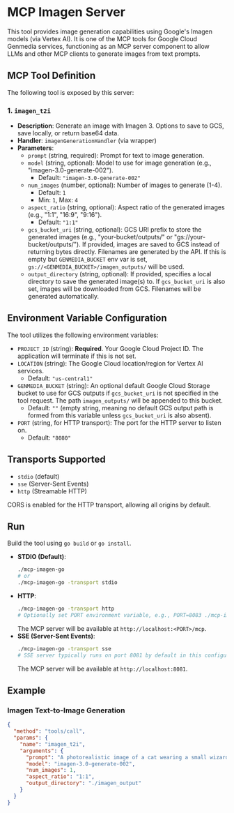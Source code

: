 # MCP Imagen Server

This tool provides image generation capabilities using Google's Imagen models (via Vertex AI). It is one of the MCP tools for Google Cloud Genmedia services, functioning as an MCP server component to allow LLMs and other MCP clients to generate images from text prompts.

## MCP Tool Definition

The following tool is exposed by this server:

### 1. `imagen_t2i`

*   **Description**: Generate an image with Imagen 3. Options to save to GCS, save locally, or return base64 data.
*   **Handler**: `imagenGenerationHandler` (via wrapper)
*   **Parameters**:
    *   `prompt` (string, required): Prompt for text to image generation.
    *   `model` (string, optional): Model to use for image generation (e.g., "imagen-3.0-generate-002").
        *   Default: `"imagen-3.0-generate-002"`
    *   `num_images` (number, optional): Number of images to generate (1-4).
        *   Default: `1`
        *   Min: `1`, Max: `4`
    *   `aspect_ratio` (string, optional): Aspect ratio of the generated images (e.g., "1:1", "16:9", "9:16").
        *   Default: `"1:1"`
    *   `gcs_bucket_uri` (string, optional): GCS URI prefix to store the generated images (e.g., "your-bucket/outputs/" or "gs://your-bucket/outputs/"). If provided, images are saved to GCS instead of returning bytes directly. Filenames are generated by the API. If this is empty but `GENMEDIA_BUCKET` env var is set, `gs://<GENMEDIA_BUCKET>/imagen_outputs/` will be used.
    *   `output_directory` (string, optional): If provided, specifies a local directory to save the generated image(s) to. If `gcs_bucket_uri` is also set, images will be downloaded from GCS. Filenames will be generated automatically.

## Environment Variable Configuration

The tool utilizes the following environment variables:

*   `PROJECT_ID` (string): **Required**. Your Google Cloud Project ID. The application will terminate if this is not set.
*   `LOCATION` (string): The Google Cloud location/region for Vertex AI services.
    *   Default: `"us-central1"`
*   `GENMEDIA_BUCKET` (string): An optional default Google Cloud Storage bucket to use for GCS outputs if `gcs_bucket_uri` is not specified in the tool request. The path `imagen_outputs/` will be appended to this bucket.
    *   Default: `""` (empty string, meaning no default GCS output path is formed from this variable unless `gcs_bucket_uri` is also absent).
*   `PORT` (string, for HTTP transport): The port for the HTTP server to listen on.
    *   Default: `"8080"`

## Transports Supported

*   `stdio` (default)
*   `sse` (Server-Sent Events)
*   `http` (Streamable HTTP)

CORS is enabled for the HTTP transport, allowing all origins by default.

## Run

Build the tool using `go build` or `go install`.

*   **STDIO (Default)**:
    ```bash
    ./mcp-imagen-go
    # or
    ./mcp-imagen-go -transport stdio
    ```
*   **HTTP**:
    ```bash
    ./mcp-imagen-go -transport http
    # Optionally set PORT environment variable, e.g., PORT=8083 ./mcp-imagen-go -transport http
    ```
    The MCP server will be available at `http://localhost:<PORT>/mcp`.
*   **SSE (Server-Sent Events)**:
    ```bash
    ./mcp-imagen-go -transport sse
    # SSE server typically runs on port 8081 by default in this configuration.
    ```
    The MCP server will be available at `http://localhost:8081`.

## Example

### Imagen Text-to-Image Generation
```json
{
  "method": "tools/call",
  "params": {
    "name": "imagen_t2i",
    "arguments": {
      "prompt": "A photorealistic image of a cat wearing a small wizard hat, sitting on a pile of ancient books.",
      "model": "imagen-3.0-generate-002",
      "num_images": 1,
      "aspect_ratio": "1:1",
      "output_directory": "./imagen_output"
    }
  }
}
```

